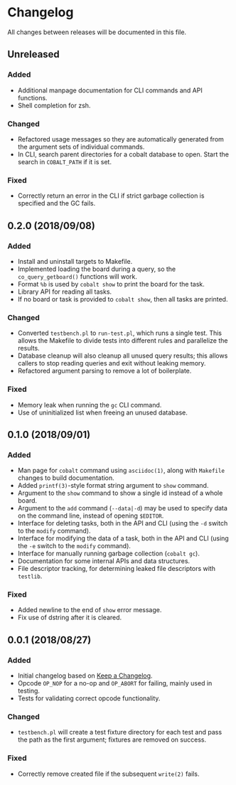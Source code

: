 # Changelog
All changes between releases will be documented in this file.

## Unreleased
### Added
 - Additional manpage documentation for CLI commands and API functions.
 - Shell completion for zsh.

### Changed
 - Refactored usage messages so they are automatically generated from the
   argument sets of individual commands.
 - In CLI, search parent directories for a cobalt database to open. Start the
   search in `COBALT_PATH` if it is set.

### Fixed
 - Correctly return an error in the CLI if strict garbage collection is
   specified and the GC fails.

## 0.2.0 (2018/09/08)
### Added
 - Install and uninstall targets to Makefile.
 - Implemented loading the board during a query, so the `co_query_getboard()`
   functions will work.
 - Format `%b` is used by `cobalt show` to print the board for the task.
 - Library API for reading all tasks.
 - If no board or task is provided to `cobalt show`, then all tasks are printed.

### Changed
 - Converted `testbench.pl` to `run-test.pl`, which runs a single test. This
   allows the Makefile to divide tests into different rules and parallelize the
   results.
 - Database cleanup will also cleanup all unused query results; this allows
   callers to stop reading queries and exit without leaking memory.
 - Refactored argument parsing to remove a lot of boilerplate.

### Fixed
 - Memory leak when running the `gc` CLI command.
 - Use of uninitialized list when freeing an unused database.

## 0.1.0 (2018/09/01)
### Added
 - Man page for `cobalt` command using `asciidoc(1)`, along with `Makefile`
   changes to build documentation.
 - Added `printf(3)`-style format string argument to `show` command.
 - Argument to the `show` command to show a single id instead of a whole board.
 - Argument to the `add` command (`--data|-d`) may be used to specify data on
   the command line, instead of opening `$EDITOR`.
 - Interface for deleting tasks, both in the API and CLI (using the `-d` switch
   to the `modify` command).
 - Interface for modifying the data of a task, both in the API and CLI (using
   the `-e` switch to the `modify` command).
 - Interface for manually running garbage collection (`cobalt gc`).
 - Documentation for some internal APIs and data structures.
 - File descriptor tracking, for determining leaked file descriptors with
   `testlib`.

### Fixed
 - Added newline to the end of `show` error message.
 - Fix use of dstring after it is cleared.

## 0.0.1 (2018/08/27)
### Added
 - Initial changelog based on [Keep a
   Changelog](http://keepachangelog.com/en/1.0.0/).
 - Opcode `OP_NOP` for a no-op and `OP_ABORT` for failing, mainly used in
   testing.
 - Tests for validating correct opcode functionality.

### Changed
 - `testbench.pl` will create a test fixture directory for each test and pass
   the path as the first argument; fixtures are removed on success.

### Fixed
 - Correctly remove created file if the subsequent `write(2)` fails.

